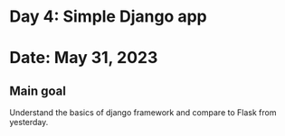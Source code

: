 # Day 4: Simple Django app

# Date: May 31, 2023

## Main goal 
Understand the basics of django framework and compare to Flask from yesterday. 

